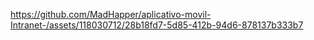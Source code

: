 
https://github.com/MadHapper/aplicativo-movil-Intranet-/assets/118030712/28b18fd7-5d85-412b-94d6-878137b333b7
